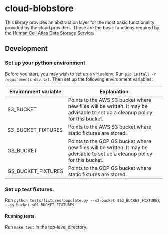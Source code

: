 # cloud-blobstore

This library provides an abstraction layer for the most basic functionality provided by the cloud providers.  These are the basic functions required by the [Human Cell Atlas](https://www.humancellatlas.org/) [Data Storage Service](https://github.com/HumanCellAtlas/data-store).

## Development

### Set up your python environment
Before you start, you may wish to set up a [virtualenv](https://virtualenv.pypa.io/en/stable/).  Run `pip install -r requirements-dev.txt`. Then set up the following environment variables:

| Environment variable  | Explanation |
| --------------------- | ----------- |
| S3_BUCKET             | Points to the AWS S3 bucket where new files will be written.  It may be advisable to set up a cleanup policy for this bucket. |
| S3_BUCKET_FIXTURES    | Points to the AWS S3 bucket where static fixtures are stored. |
| GS_BUCKET             | Points to the GCP GS bucket where new files will be written.  It may be advisable to set up a cleanup policy for this bucket. |
| GS_BUCKET_FIXTURES    | Points to the GCP GS bucket where static fixtures are stored. |


### Set up test fixtures.
Run `python tests/fixtures/populate.py --s3-bucket $S3_BUCKET_FIXTURES --gs-bucket $GS_BUCKET_FIXTURES`

#### Running tests
Run `make test` in the top-level directory.
